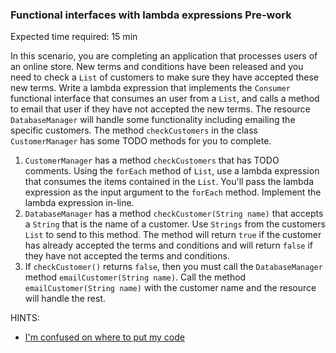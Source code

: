### Functional interfaces with lambda expressions Pre-work

Expected time required: 15 min

In this scenario, you are completing an application that processes users of an online store. New terms and conditions
have been released and you need to check a `List` of customers to make sure they have accepted these new terms. Write a 
lambda expression that implements the `Consumer` functional interface that consumes an user from a `List`, and calls 
a method to email that user if they have not accepted the new terms. The resource `DatabaseManager` will handle some 
functionality including emailing the specific customers. The method `checkCustomers` in the class `CustomerManager` has
some TODO methods for you to complete.

1. `CustomerManager` has a method `checkCustomers` that has TODO comments. Using the `forEach` method of `List`, use a 
lambda expression that consumes the items contained in the `List`. You'll pass the lambda expression as the input 
argument to the `forEach` method. Implement the lambda expression in-line.
2. `DatabaseManager` has a method `checkCustomer(String name)` that accepts a `String` that is the name of a customer. 
Use `Strings` from the customers `List` to send to this method. The method will return `true` if the customer has 
already accepted the terms and conditions and will return `false` if they have not accepted the terms and conditions.
3. If `checkCustomer()` returns `false`, then you must call the `DatabaseManager` method `emailCustomer(String name)`. 
Call the method `emailCustomer(String name)` with the customer name and the resource will handle the rest.


HINTS:
* [I'm confused on where to put my code](./hints/hint-01.md)
